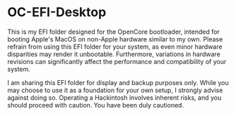 # OC-EFI-Desktop
This is my EFI folder designed for the OpenCore bootloader, intended for booting Apple's MacOS on non-Apple hardware similar to my own. Please refrain from using this EFI folder for your system, as even minor hardware disparities may render it unbootable. Furthermore, variations in hardware revisions can significantly affect the performance and compatibility of your system.

I am sharing this EFI folder for display and backup purposes only. While you may choose to use it as a foundation for your own setup, I strongly advise against doing so. Operating a Hackintosh involves inherent risks, and you should proceed with caution. You have been duly cautioned.